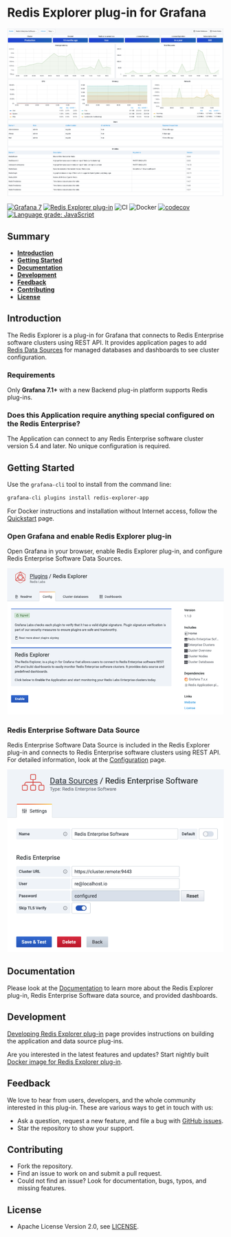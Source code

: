 # Redis Explorer plug-in for Grafana

![Dashboard](https://raw.githubusercontent.com/RedisGrafana/grafana-redis-explorer/master/src/img/overview.png)

[![Grafana 7](https://img.shields.io/badge/Grafana-7-orange)](https://www.grafana.com)
[![Redis Explorer plug-in](https://img.shields.io/badge/dynamic/json?color=blue&label=Redis%20Explorer%20plug-in&query=%24.version&url=https%3A%2F%2Fgrafana.com%2Fapi%2Fplugins%2Fredis-explorer-app)](https://grafana.com/grafana/plugins/redis-explorer-app)
![CI](https://github.com/RedisGrafana/grafana-redis-explorer/workflows/CI/badge.svg)
![Docker](https://github.com/RedisGrafana/grafana-redis-explorer/workflows/Docker/badge.svg)
[![codecov](https://codecov.io/gh/RedisGrafana/grafana-redis-explorer/branch/master/graph/badge.svg?token=15SIRGU8SX)](https://codecov.io/gh/RedisGrafana/grafana-redis-explorer)
[![Language grade: JavaScript](https://img.shields.io/lgtm/grade/javascript/g/RedisGrafana/grafana-redis-explorer.svg?logo=lgtm&logoWidth=18)](https://lgtm.com/projects/g/RedisGrafana/grafana-redis-explorer/context:javascript)

## Summary

- [**Introduction**](#introduction)
- [**Getting Started**](#getting-started)
- [**Documentation**](#documentation)
- [**Development**](#development)
- [**Feedback**](#feedback)
- [**Contributing**](#contributing)
- [**License**](#license)

## Introduction

The Redis Explorer is a plug-in for Grafana that connects to Redis Enterprise software clusters using REST API. It provides application pages to add [Redis Data Sources](https://grafana.com/grafana/plugins/redis-datasource/) for managed databases and dashboards to see cluster configuration.

### Requirements

Only **Grafana 7.1+** with a new Backend plug-in platform supports Redis plug-ins.

### Does this Application require anything special configured on the Redis Enterprise?

The Application can connect to any Redis Enterprise software cluster version 5.4 and later. No unique configuration is required.

## Getting Started

Use the `grafana-cli` tool to install from the command line:

```bash
grafana-cli plugins install redis-explorer-app
```

For Docker instructions and installation without Internet access, follow the [Quickstart](https://redisgrafana.github.io/quickstart/) page.

### Open Grafana and enable Redis Explorer plug-in

Open Grafana in your browser, enable Redis Explorer plug-in, and configure Redis Enterprise Software Data Sources.

![Enable](https://raw.githubusercontent.com/RedisGrafana/grafana-redis-explorer/master/src/img/enable.png)

### Redis Enterprise Software Data Source

Redis Enterprise Software Data Source is included in the Redis Explorer plug-in and connects to Redis Enterprise software clusters using REST API. For detailed information, look at the [Configuration](https://redisgrafana.github.io/redis-explorer/re-software/configuration/) page.

![Datasource](https://raw.githubusercontent.com/RedisGrafana/grafana-redis-explorer/master/src/img/datasource.png)

## Documentation

Please look at the [Documentation](https://redisgrafana.github.io/redis-explorer/overview/) to learn more about the Redis Explorer plug-in, Redis Enterprise Software data source, and provided dashboards.

## Development

[Developing Redis Explorer plug-in](https://redisgrafana.github.io/development/redis-explorer/) page provides instructions on building the application and data source plug-ins.

Are you interested in the latest features and updates? Start nightly built [Docker image for Redis Explorer plug-in](https://redisgrafana.github.io/development/images/).

## Feedback

We love to hear from users, developers, and the whole community interested in this plug-in. These are various ways to get in touch with us:

- Ask a question, request a new feature, and file a bug with [GitHub issues](https://github.com/RedisGrafana/grafana-redis-explorer/issues/new/choose).
- Star the repository to show your support.

## Contributing

- Fork the repository.
- Find an issue to work on and submit a pull request.
- Could not find an issue? Look for documentation, bugs, typos, and missing features.

## License

- Apache License Version 2.0, see [LICENSE](https://github.com/RedisGrafana/grafana-redis-explorer/blob/master/LICENSE).
